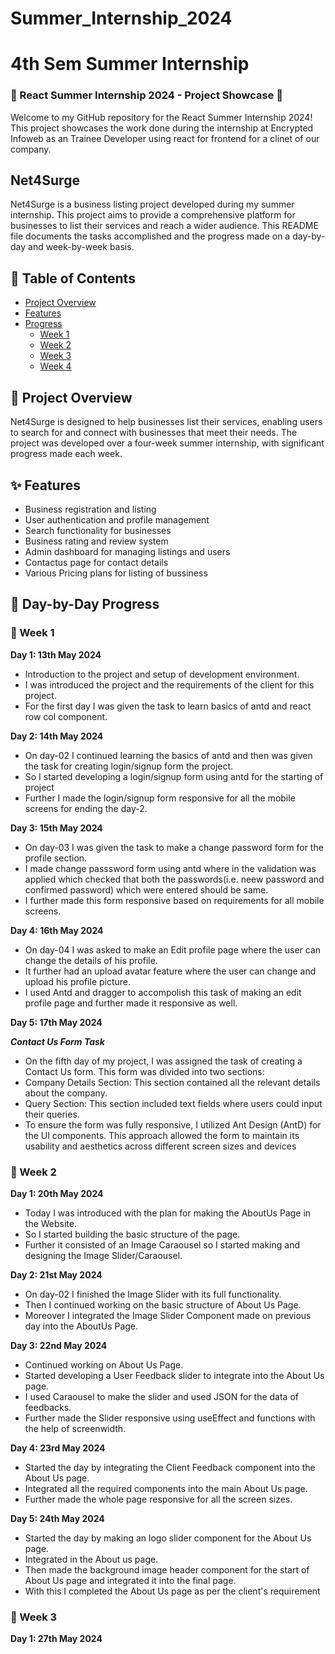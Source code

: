 # Summer_Internship_2024

# 4th Sem Summer Internship
### 🌟 React Summer Internship 2024 - Project Showcase 🌟
Welcome to my GitHub repository for the React Summer Internship 2024! This project showcases the work done during the internship at Encrypted Infoweb as an Trainee Developer using react for frontend for a clinet of our company.

## Net4Surge

Net4Surge is a business listing project developed during my summer internship. This project aims to provide a comprehensive platform for businesses to list their services and reach a wider audience. This README file documents the tasks accomplished and the progress made on a day-by-day and week-by-week basis.

## 📑 Table of Contents

- [Project Overview](#project-overview)
- [Features](#features)
- [Progress](#progress)
  - [Week 1](#week-1)
  - [Week 2](#week-2)
  - [Week 3](#week-3)
  - [Week 4](#week-4)

## 📖 Project Overview

Net4Surge is designed to help businesses list their services, enabling users to search for and connect with businesses that meet their needs. The project was developed over a four-week summer internship, with significant progress made each week.

## ✨ Features

- Business registration and listing
- User authentication and profile management
- Search functionality for businesses
- Business rating and review system
- Admin dashboard for managing listings and users
- Contactus page for contact details
- Various Pricing plans for listing of bussiness

## 📝 Day-by-Day Progress

### 📅 Week 1

**Day 1: 13th May 2024**
- Introduction to the project and setup of development environment.
- I was introduced the project and the requirements of the client for this project.
- For the first day I was given the task to learn basics of antd and react row col component.

**Day 2: 14th May 2024**
- On day-02 I continued learning the basics of antd and then was given the task for creating login/signup  form the project.
- So I started developing a login/signup form using antd for the starting of project
- Further I made the login/signup form responsive for all the mobile screens for ending the day-2.

**Day 3: 15th May 2024**
- On day-03 I was given the task to make a change password form for the profile section.
- I made change passsword form using antd where in the validation was applied which checked that both the passwords(i.e. neew password and confirmed password) which were entered should be same.
- I further made this form responsive based on requirements for all mobile screens.

**Day 4: 16th May 2024**
- On day-04 I was asked to make an Edit profile page where the user can change the details of his profile.
- It further had an upload avatar feature where the user can change and upload his profile picture.
- I used Antd and dragger to accompolish this task of making an edit profile page and further made it responsive as well.

**Day 5: 17th May 2024**

***Contact Us Form Task***
- On the fifth day of my project, I was assigned the task of creating a Contact Us form. This form was divided into two sections:
- Company Details Section: This section contained all the relevant details about the company.
- Query Section: This section included text fields where users could input their queries.
- To ensure the form was fully responsive, I utilized Ant Design (AntD) for the UI components. This approach allowed the form to maintain its usability and aesthetics across different screen sizes and devices

### 📅 Week 2

**Day 1: 20th May 2024**
- Today I was introduced with the plan for making the AboutUs Page in the Website.
- So I started building the basic structure of the page.
- Further it consisted of an Image Caraousel so I started making and designing the Image Slider/Caraousel.

**Day 2: 21st May 2024**
- On day-02 I finished the Image Slider with its full functionality.
- Then I continued working on the basic structure of About Us Page.
- Moreover I integrated the Image Slider Component made on previous day into the AboutUs Page.

**Day 3: 22nd May 2024**
- Continued working on About Us Page.
- Started developing a User Feedback slider to integrate into the About Us page.
- I used Caraousel to make the slider and used JSON for the data of feedbacks.
- Further made the Slider responsive using useEffect and functions with the help of screenwidth.

**Day 4: 23rd May 2024**
- Started the day by integrating the Client Feedback component into the About Us page.
- Integrated all the required components into the main About Us page.
- Further made the whole page responsive for all the screen sizes.

**Day 5: 24th May 2024**
- Started the day by making an logo slider component for the About Us page.
- Integrated in the About us page.
- Then made the background image header component for the start of About Us page and integrated it into the final page.
- With this I completed the About Us page as per the client's requirement


### 📅 Week 3

**Day 1: 27th May 2024**
